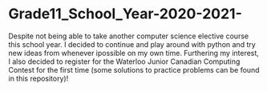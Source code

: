 # Grade11_School_Year-2020-2021-
Despite not being able to take another computer science elective course this school year. I decided to continue and play around with python and try new ideas from whenever ipossible on my own time. Furthering my interest, I also decided to register for the Waterloo Junior Canadian Computing Contest for the first time (some solutions to practice problems can be found in this repository)!
